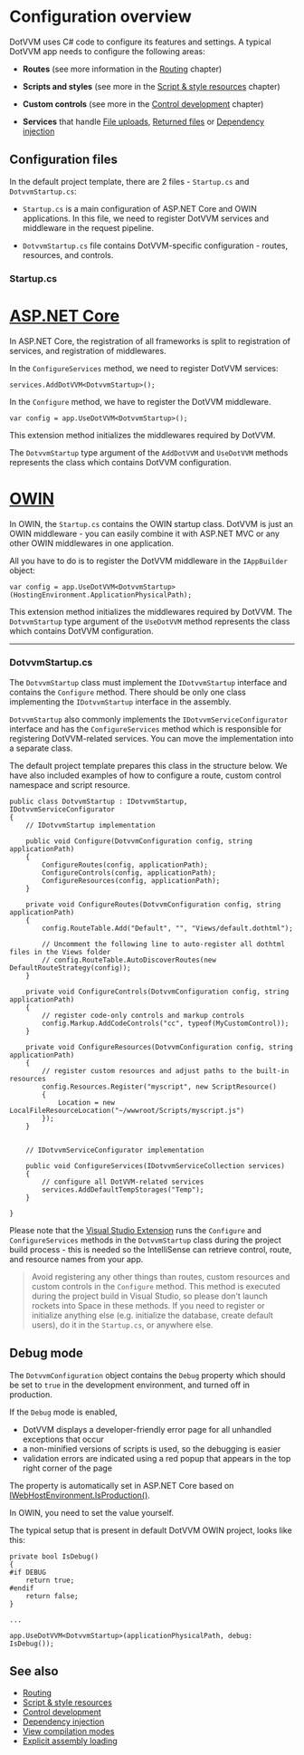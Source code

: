 # Configuration overview

DotVVM uses C# code to configure its features and settings. A typical DotVVM app needs to configure the following areas:

+ **Routes** (see more information in the [Routing](~/pages/concepts/routing/overview) chapter)

+ **Scripts and styles** (see more in the [Script & style resources](~/pages/concepts/script-and-style-resources/overview) chapter)

+ **Custom controls** (see more in the [Control development](~/pages/concepts/control-development/overview) chapter)

+ **Services** that handle [File uploads](~/pages/concepts/upload-and-download-files/upload-files), [Returned files](~/pages/concepts/upload-and-download-files/return-file-from-viewmodel) or [Dependency injection](dependency-injection/overview)

## Configuration files

In the default project template, there are 2 files - `Startup.cs` and `DotvvmStartup.cs`:

* `Startup.cs` is a main configuration of ASP.NET Core and OWIN applications. In this file, we need to register DotVVM services and middleware in the request pipeline. 

* `DotvvmStartup.cs` file contains DotVVM-specific configuration - routes, resources, and controls.

### Startup.cs

# [ASP.NET Core](#tab/aspnetcore)

In ASP.NET Core, the registration of all frameworks is split to registration of services, and registration of middlewares. 

In the `ConfigureServices` method, we need to register DotVVM services:

```CSHARP
services.AddDotVVM<DotvvmStartup>();
```

In the `Configure` method, we have to register the DotVVM middleware.

```CSHARP
var config = app.UseDotVVM<DotvvmStartup>();
```

This extension method initializes the middlewares required by DotVVM. 

The `DotvvmStartup` type argument of the `AddDotVVM` and `UseDotVVM` methods represents the class which contains DotVVM configuration.

# [OWIN](#tab/owin)

In OWIN, the `Startup.cs` contains the OWIN startup class. DotVVM is just an OWIN middleware - you can easily combine it with ASP.NET MVC or any other OWIN middlewares in one application. 

All you have to do is to register the DotVVM middleware in the `IAppBuilder` object:

```CSHARP
var config = app.UseDotVVM<DotvvmStartup>(HostingEnvironment.ApplicationPhysicalPath);
```

This extension method initializes the middlewares required by DotVVM. The `DotvvmStartup` type argument of the `UseDotVVM` method represents the class which contains DotVVM configuration.

***

### DotvvmStartup.cs

The `DotvvmStartup` class must implement the `IDotvvmStartup` interface and contains the `Configure` method. There should be only one class implementing the `IDotvvmStartup` interface in the assembly.

`DotvvmStartup` also commonly implements the `IDotvvmServiceConfigurator` interface and has the `ConfigureServices` method which is responsible for registering DotVVM-related services. You can move the implementation into a separate class.

The default project template prepares this class in the structure below. We have also included examples of how to configure a route, custom control namespace and script resource.

```CSHARP
public class DotvvmStartup : IDotvvmStartup, IDotvvmServiceConfigurator
{
    // IDotvvmStartup implementation

    public void Configure(DotvvmConfiguration config, string applicationPath)
    {
        ConfigureRoutes(config, applicationPath);
        ConfigureControls(config, applicationPath);
        ConfigureResources(config, applicationPath);
    }

    private void ConfigureRoutes(DotvvmConfiguration config, string applicationPath)
    {
        config.RouteTable.Add("Default", "", "Views/default.dothtml");

        // Uncomment the following line to auto-register all dothtml files in the Views folder
        // config.RouteTable.AutoDiscoverRoutes(new DefaultRouteStrategy(config));    
    }

    private void ConfigureControls(DotvvmConfiguration config, string applicationPath)
    {
        // register code-only controls and markup controls
        config.Markup.AddCodeControls("cc", typeof(MyCustomControl));
    }

    private void ConfigureResources(DotvvmConfiguration config, string applicationPath)
    {
        // register custom resources and adjust paths to the built-in resources
        config.Resources.Register("myscript", new ScriptResource()
        {
            Location = new LocalFileResourceLocation("~/wwwroot/Scripts/myscript.js")
        });
    }


    // IDotvvmServiceConfigurator implementation

    public void ConfigureServices(IDotvvmServiceCollection services)
    {
        // configure all DotVVM-related services
        services.AddDefaultTempStorages("Temp");
    }

}
```

Please note that the [Visual Studio Extension](https://www.dotvvm.com/products/visual-studio-extensions) runs the `Configure` and `ConfigureServices` methods in the `DotvvmStartup` class during the project build process - this is needed so the IntelliSense can retrieve control, route, and resource names from your app.

> Avoid registering any other things than routes, custom resources and custom controls in the `Configure` method. This method is executed during the project build in Visual Studio, so please don't launch rockets into Space in these methods. If you need to register or initialize anything else (e.g. initialize the database, create default users), do it in the `Startup.cs`, or anywhere else.

## Debug mode

The `DotvvmConfiguration` object contains the `Debug` property which should be set to `true` in the development environment, and turned off in production.

If the `Debug` mode is enabled,

* DotVVM displays a developer-friendly error page for all unhandled exceptions that occur
* a non-minified versions of scripts is used, so the debugging is easier
* validation errors are indicated using a red popup that appears in the top right corner of the page

The property is automatically set in ASP.NET Core based on [IWebHostEnvironment.IsProduction()](https://docs.microsoft.com/en-us/dotnet/api/microsoft.extensions.hosting.hostingenvironmentextensions?view=dotnet-plat-ext-5.0). 

In OWIN, you need to set the value yourself. 

The typical setup that is present in default DotVVM OWIN project, looks like this:

```CSHARP
private bool IsDebug()
{
#if DEBUG
    return true;
#endif
    return false;
}

...

app.UseDotVVM<DotvvmStartup>(applicationPhysicalPath, debug: IsDebug());
```

## See also

* [Routing](~/pages/concepts/routing/overview)
* [Script & style resources](~/pages/concepts/script-and-style-resources/overview)
* [Control development](~/pages/concepts/control-development/overview)
* [Dependency injection](dependency-injection/overview)
* [View compilation modes](view-compilation-modes)
* [Explicit assembly loading](explicit-assembly-loading)
